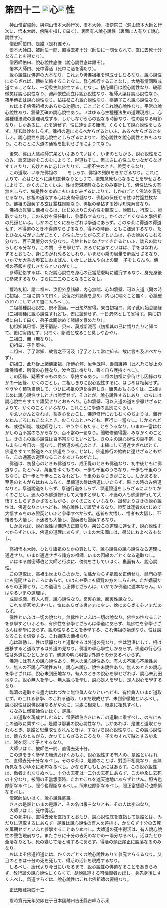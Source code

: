 # 第四十二 <img width="24" height="24" src="_czjoylW.png" border="0">心<img width="24" height="24" src="_czjoylW.png" border="0">性
　神山僧密禪師、與洞山悟本大師行次、悟本大師、指傍院曰（洞山悟本大師と行次に、悟本大師、傍院を指して曰く）、裏面有人說心說性（裏面に人有りて說心說性す）。  
　僧密師伯曰、是誰（是れ誰そ）。  
　悟本大師曰、被師伯一問、直得去死十分（師伯に一問せられて、直に去死十分なることを得たり）。  
　僧密師伯曰、說心說性底誰（說心說性底は誰そ）。  
　悟本大師曰、死中得活（死中に活を得たり）。  
　說心說性は佛道の大本なり、これより佛佛祖祖を現成せしむるなり。說心說性にあらざれば、轉妙法輪することなし、發心修行することなし。大地有情󠄁同時成道することなし、一切衆生無佛性することなし。拈花瞬目は說心說性なり、破顔微笑は說心說性なり、禮拜依位而立は說心說性なり、祖師入梁は說心說性なり、夜半傳衣は說心說性なり。拈拄杖これ說心說性なり、横拂子これ說心說性なり。  
　おほよそ佛佛祖祖のあらゆる功德は、ことごとくこれ說心說性なり。平常の說心說性あり、牆壁瓦礫の說心說性あり。いはゆる心生種種法生の道理現成し、心滅種種法滅の道理現成する、しかしながら心の說なる時節なり、性の說なる時節なり。しかあるに、心を通ぜず、性に達せざる庸流、くらくして說心說性をしらず、談玄談妙をしらず、佛祖の道にあるべからざるといふ、あるべからざるとをしふ。說心說性を說心說性としらざるによりて、說心說性を說心說性とおもふなり。これことに大道の通塞を批判せざるによりてなり。  
  
　後來、徑山大慧禪師宗杲といふありていはく、いまのともがら、說心說性をこのみ、談玄談妙をこのむによりて、得道おそし。但まさに心性ふたつながらなげすてきたり、玄妙ともに忘じきたりて、二相不生のとき、證契するなり。  
　この道取、いまだ佛祖の<img width="16" height="16" src="_cKO6F0M.png" border="0"><img width="16" height="16" src="_cK2QBRl.png" border="0">をしらず、佛祖の列辟をきかざるなり。これによりて、心はひとへに慮知念覺なりとしりて、慮知念覺も心なることを學せざるによりて、かくのごとくいふ。性は澄湛寂靜なるとのみ妄計して、佛性法性の有無をしらず、如是性をゆめにもいまだみざるによりて、しかのごとく佛法を僻見せるなり。佛祖の道取する心は皮肉骨髓なり、佛祖の保任せる性は竹箆拄杖なり。佛祖の證契する玄は露柱燈籠なり、佛祖の擧拈する妙は知見解會なり。  
　佛祖の眞實に佛祖なるは、はじめよりこの心性を聽取し、說取し、行取し、證取するなり。この玄妙を保任取し、參學取するなり。かくのごとくなるを學佛祖の兒孫といふ。しかのごとくにあらざれば學道にあらず。このゆゑに得道の得道せず、不得道のとき不得道ならざるなり。得不の時節、ともに蹉過するなり。たとひなんぢがいふがごとく、心性ふたつながら忘ずといふは、心の說あらしむる分なり、百千萬億分の少分なり。玄妙ともになげすてきたるといふ、談玄の談ならしむる分なり。この關<img width="16" height="16" src="_ctI_7dm.png" border="0">子を學せず、おろかに忘ずといはば、手をはなれんずるとおもひ、身にのがれぬるとしれり。いまだ小乘の局量を解脫せざるなり、いかでか大乘の奥玄におよばん、いかにいはんや向上の關<img width="16" height="16" src="_ctI_7dm.png" border="0">子をしらんや。佛祖の茶飯を喫しきたるといひがたし。  
　參師勤恪するは、ただ說心說性を身心の正當恁麼時に體究するなり、身先身後に參究するなり。さらに二三のことなることなし。  
  
　爾時初祖、謂二祖曰、汝但外息諸緣、内心無喘、心如牆壁、可以入道（爾の時に初祖、二祖に謂つて曰く、汝但だ外諸緣を息め、内心に喘ぐこと無く、心牆壁の如くにして以て道に入るべし）。  
　二祖種種說心說性、倶不證契。一日忽然省得。果白初祖曰、弟子此囘始息諸緣（二祖種種に說心說性すれども、倶に證契せず。一日忽然として省得す。果に初祖に白して曰く、弟子此囘始めて諸緣を息めたり）。  
　初祖知其已悟、更不窮詰、只曰、莫成斷滅否（初祖其の已に悟りたりと知つて、更に窮詰せず、只曰く、斷滅と成ること莫しや否や）。  
　二祖曰、無（無なり）。  
　初祖曰、子作麼生。  
　二祖曰、了了常知、故言之不可及（了了として常に知る、故に言も及ぶべからず）。  
　初祖曰、此乃從上諸佛諸祖、所傳心體、汝今既得、善自護持（此れ乃ち從上の諸佛諸祖、所傳の心體なり、汝今既に得たり、善く自ら護持すべし）。  
　この因緣、疑著するものあり、擧拈するあり。二祖の初祖に參侍せし因緣のなかの一因緣、かくのごとし。二祖しきりに說心說性するに、はじめは相契せず。やうやく積功累德して、つひに初祖の道を得道しき。庸愚おもふらくは、二祖はじめに說心說性せしときは證契せず、そのとが、說心說性するにあり。のちには說心說性をすてて證契せりとおもへり。心如牆壁、可以入道の道を參徹せざるによりて、かくのごとくいふなり。これことに學道の區別にくらし。  
　ゆゑいかんとなれば、菩提心をおこし、佛道修行におもむくのちよりは、難行をねんごろにおこなふとき、おこなふといへども、百行に一當なし。しかあれども、或從知識、或從經卷して、やうやくあたることをうるなり。いまの一當はむかしの百不當のちからなり、百不當の一老なり。聞敎修道得證、みなかくのごとし。きのふの說心說性は百不當なりといへども、きのふの說心說性の百不當、たちまちに今日の一當なり。行佛道の初心のとき、未練にして通達せざればとて、佛道をすてて餘道をへて佛道をうることなし。佛道修行の始終に達せざるともがら、この通塞の道理なることをあきらめがたし。  
　佛道は、初發心のときも佛道なり、成正覺のときも佛道なり、初中後ともに佛道なり。たとへば、萬里をゆくものの、一歩も千里のうちなり、千歩も千里のうちなり。初一歩と千歩とことなれども、千里のおなじきがごとし。しかあるを、至愚のともがらはおもふらく、學佛道の時は佛道にいたらず、果上の時のみ佛道なりと。擧道說道をしらず、擧道行道をしらず、擧道證道をしらざるによりてかくのごとし。迷人のみ佛道修行して大悟すと學して、不迷の人も佛道修行して大悟すとしらずきかざるともがら、かくのごとくいふなり。證契よりさきの說心說性は、佛道なりといへども、說心說性して證契するなり。證契は迷者のはじめて大悟するをのみ證契といふと參學すべからず。迷者も大悟し、悟者も大悟し、不悟者も大悟し、不迷者も大悟し、證契者も證契するなり。  
　しかあれば、說心說性は佛道の正直なり。杲公この道理に達せず、說心說性すべからずといふ、佛道の道理にあらず。いまの大宋國には、杲公におよべるもなし。  
  
　高祖悟本大師、ひとり諸祖のなかの尊として、說心說性の說心說性なる道理に通達せり。いまだ通達せざる諸方の祖師、いまの因緣のごとくなる道取なし。  
　いはゆる僧密師伯と大師と行次に、傍院をさしていはく、裏面有人、說心說性。  
　この道取は、高祖出世よりこのかた、法孫かならず祖風を正傳せり、餘門の夢にも見聞せるところにあらず。いはんや夢にも領覽の方をしらんや。ただ嫡嗣たるもの正傳せり。この道理もし正傳せざらんは、いかでか佛道に達本ならん。いはゆるいまの道理は、  
　或裏或面、有人人有、說心說性なり。面裏心說、面裏性說なり。  
　これを參究功夫すべし。性にあらざる說いまになし、說にあらざる心いまだあらず。  
　佛性といふは一切の說なり。無佛性といふは一切の說なり。佛性の性なることを參學すといふとも、有佛性を參學せざらんは學道にあらず、無佛性を參學せざらんは參學にあらず。說の性なることを參學する、これ佛祖の嫡孫なり。性は說なることを信受する、これ嫡孫の佛祖なり。  
　心は疎動し、性は恬靜なりと道取するは外道の見なり。性は澄湛にして、相は遷移すると道取するは外道の見なり。佛道の學心學性しかあらず。佛道の行心行性は外道にひとしからず。佛道の明心明性は外道その分あるべからず。  
　佛道には有人の說心說性あり、無人の說心說性あり。有人の不說心不說性あり、無人の不說心不說性あり。說心未說心、說性未說性あり。無人のときの說心を學せざれば、說心未到田地なり。有人のときの說心を學せざれば、說心未到田地なり。說心無人を學し、無人說心を學し、說心是人を學し、是人說心を學するなり。  
　臨濟の道取する盡力はわづかに無位眞人なりといへども、有位眞人いまだ道取せず。のこれる參學、のこれる道取、いまだ現成せず、未到參徹地といふべし。說心說性は說佛說祖なるがゆゑに、耳處に相見し、眼處に相見すべし。  
　ちなみに僧密師伯いはく、是誰。  
　この道取を現成せしむるに、僧密師伯さきにもこの道取に乘ずべし、のちにもこの道取に乘ずべし。是誰は那裏の說心說性なり。しかあれば、是誰と道取せられんとき、是誰と思量取せられんときは、すなはち說心說性なり。この說心說性は、餘方のともがら、かつてしらざるところなり。子をわすれて賊とするゆゑに、賊を認して子とするなり。  
　大師いはく、被師伯一問、直得去死十分。  
　この道をきく參學の庸流おほくおもふ、說心說性する有人の、是誰といはれて、直得去死十分なるべし。そのゆゑは、是誰のことば、對面不相識なり、全無所見なるがゆゑに死句なるべし。かならずしもしかにはあらず。この說心說性は、徹者まれなりぬべし。十分の去死は一二分の去死にあらず、このゆゑに去死の十分なり。被問の正當恁麼時、たれかこれを遮天遮地にあらずとせん。照古也際斷なるべし、照今也際斷なるべし。照來也際斷なるべし、照正當恁麼時也際斷なるべし。  
　僧密師伯いはく、說心說性底誰。  
　さきの是誰といまの是誰と、その名は張三なりとも、その人は李四なり。  
　大師いはく、死中得活。  
　この死中は、直得去死を直指すとおもひ、說心說性底を直指して是誰とは、みだりに道取するにあらず。是誰は說心說性の有人を差排す、かならず十分の去死を萬期せずといふと參學することありぬべし。大師道の死中得活は、有人說心說性の聲色現前なり。またさらに十分の去死のなかの一兩分なるべし。活はたとひ全活なりとも、死の變じて活と現ずるにあらず。得活の頭正尾正に脫落なるのみなり。  
　おほよそ佛道祖道には、かくのごとくの說心說性ありて參究せらるるなり。又且のときは十分の死を死して、得活の活計を現成するなり。  
　しるべし、唐代より今日にいたるまで、說心說性の佛道なることをあきらめず、敎行證の說心說性にくらくて、胡說亂道する可憐憫者おほし。身先身後にすくふべし。爲道すらくは、說心說性はこれ七佛祖師の要機なり。  
  
　正法眼藏第四十二  
  
　爾時寬元元年癸卯在于日本國越州吉田縣吉峰寺示衆